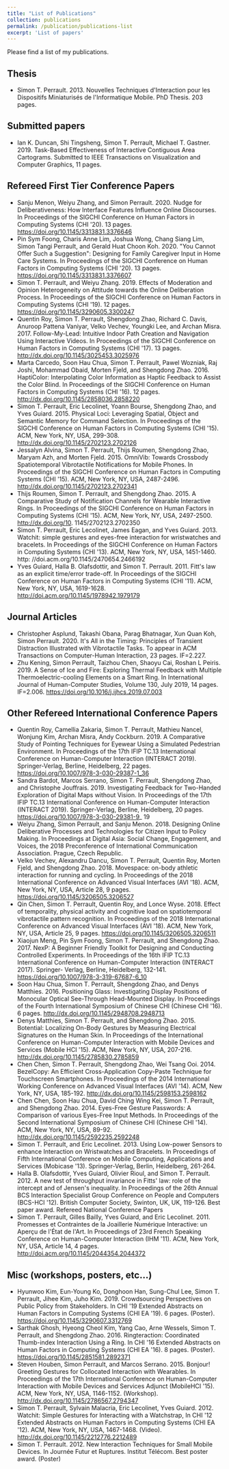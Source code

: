 ```yaml
---
title: "List of Publications"
collection: publications
permalink: /publication/publications-list
excerpt: 'List of papers'
---
```

Please find a list of my publications.

## Thesis
- Simon T. Perrault. 2013. Nouvelles Techniques d'Interaction pour les Dispositifs Miniaturisés de l'Informatique Mobile. PhD Thesis. 203 pages.

## Submitted papers
- Ian K. Duncan, Shi Tingsheng, Simon T. Perrault, Michael T. Gastner. 2019. Task-Based Effectiveness of Interactive Contiguous Area Cartograms. Submitted to IEEE Transactions on Visualization and Computer Graphics, 11 pages.

## Refereed First Tier Conference Papers
- Sanju Menon, Weiyu Zhang, and Simon Perrault. 2020. Nudge for Deliberativeness: How Interface Features Influence Online Discourses. In Proceedings of the SIGCHI Conference on Human Factors in Computing Systems (CHI '20). 13 pages. https://doi.org/10.1145/3313831.3376646
- Pin Sym Foong, Charis Anne Lim, Joshua Wong, Chang Siang Lim, Simon Tangi Perrault, and Gerald Huat Choon Koh. 2020. "You Cannot Offer Such a Suggestion": Designing for Family Caregiver Input in Home Care Systems. In Proceedings of the SIGCHI Conference on Human Factors in Computing Systems (CHI '20). 13 pages. https://doi.org/10.1145/3313831.3376607
- Simon T. Perrault, and Weiyu Zhang. 2019. Effects of Moderation and Opinion Heterogeneity on Attitude towards the Online Deliberation Process. In Proceedings of the SIGCHI Conference on Human Factors in Computing Systems (CHI '19). 12 pages. https://doi.org/10.1145/3290605.3300247
- Quentin Roy, Simon T. Perrault, Shengdong Zhao, Richard C. Davis, Anuroop Pattena Vaniyar, Velko Vechev, Youngki Lee, and Archan Misra. 2017. Follow-My-Lead: Intuitive Indoor Path Creation and Navigation Using Interactive Videos. In Proceedings of the SIGCHI Conference on Human Factors in Computing Systems (CHI '17). 13 pages. http://dx.doi.org/10.1145/3025453.3025976
- Marta Carcedo, Soon Hau Chua, Simon T. Perrault, Pawel Wozniak, Raj Joshi, Mohammad Obaid, Morten Fjeld, and Shengdong Zhao. 2016. HaptiColor: Interpolating Color Information as Haptic Feedback to Assist the Color Blind. In Proceedings of the SIGCHI Conference on Human Factors in Computing Systems (CHI '16). 12 pages. http://dx.doi.org/10.1145/2858036.2858220
- Simon T. Perrault, Eric Lecolinet, Yoann Bourse, Shengdong Zhao, and Yves Guiard. 2015. Physical Loci: Leveraging Spatial, Object and Semantic Memory for Command Selection. In Proceedings of the SIGCHI Conference on Human Factors in Computing Systems (CHI '15). ACM, New York, NY, USA, 299-308. http://dx.doi.org/10.1145/2702123.2702126
- Jessalyn Alvina, Simon T. Perrault, Thijs Roumen, Shengdong Zhao, Maryam Azh, and Morten Fjeld. 2015. OmniVib: Towards Crossbody Spatiotemporal Vibrotactile Notifications for Mobile Phones. In Proceedings of the SIGCHI Conference on Human Factors in Computing Systems (CHI '15). ACM, New York, NY, USA, 2487-2496. http://dx.doi.org/10.1145/2702123.2702341
- Thijs Roumen, Simon T. Perrault, and Shengdong Zhao. 2015. A Comparative Study of Notification Channels for Wearable Interactive Rings. In Proceedings of the SIGCHI Conference on Human Factors in Computing Systems (CHI '15). ACM, New York, NY, USA, 2497-2500. http://dx.doi.org/10. 1145/2702123.2702350
- Simon T. Perrault, Eric Lecolinet, James Eagan, and Yves Guiard. 2013. Watchit: simple gestures and eyes-free interaction for wristwatches and bracelets. In Proceedings of the SIGCHI Conference on Human Factors in Computing Systems (CHI '13). ACM, New York, NY, USA, 1451-1460. http: //doi.acm.org/10.1145/2470654.2466192
- Yves Guiard, Halla B. Olafsdottir, and Simon T. Perrault. 2011. Fitt's law as an explicit time/error trade-off. In Proceedings of the SIGCHI Conference on Human Factors in Computing Systems (CHI '11). ACM, New York, NY, USA, 1619-1628. http://doi.acm.org/10.1145/1978942.1979179

## Journal Articles
- Christopher Asplund, Takashi Obana, Parag Bhatnagar, Xun Quan Koh, Simon Perrault. 2020. It's All in the Timing: Principles of Transient Distraction Illustrated with Vibrotactile Tasks. To appear in ACM Transactions on Computer-Human Interaction, 23 pages. IF=2.227.
- Zhu Kening, Simon Perrault, Taizhou Chen, Shaoyu Cai, Roshan L Peiris. 2019. A Sense of Ice and Fire: Exploring Thermal Feedback with Multiple Thermoelectric-cooling Elements on a Smart Ring. In International Journal of Human-Computer Studies, Volume 130, July 2019, 14 pages. IF=2.006. https://doi.org/10.1016/j.ijhcs.2019.07.003

## Other Refereed International Conference Papers
- Quentin Roy, Camellia Zakaria, Simon T. Perrault, Mathieu Nancel, Wonjung Kim, Archan Misra, Andy Cockburn. 2019. A Comparative Study of Pointing Techniques for Eyewear Using a Simulated Pedestrian Environment. In Proceedings of the 17th IFIP TC.13 International Conference on Human-Computer Interaction (INTERACT 2019). Springer-Verlag, Berline, Heidelberg, 22 pages. https://doi.org/10.1007/978-3-030-29387-1_36
- Sandra Bardot, Marcos Serrano, Simon T. Perrault, Shengdong Zhao, and Christophe Jouffrais. 2019. Investigating Feedback for Two-Handed Exploration of Digital Maps without Vision. In Proceedings of the 17th IFIP TC.13 International Conference on Human-Computer Interaction (INTERACT 2019). Springer-Verlag, Berline, Heidelberg, 20 pages. https://doi.org/10.1007/978-3-030-29381-9_ 19
- Weiyu Zhang, Simon Perrault, and Sanju Menon. 2018. Designing Online Deliberative Processes and Technologies for Citizen Input to Policy Making. In Proceedings at Digital Asia: Social Change, Engagement, and Voices, the 2018 Preconference of International Communication Association. Prague, Czech Republic.
- Velko Vechev, Alexandru Dancu, Simon T. Perrault, Quentin Roy, Morten Fjeld, and Shengdong Zhao. 2018. Movespace: on-body athletic interaction for running and cycling. In Proceedings of the 2018 International Conference on Advanced Visual Interfaces (AVI '18). ACM, New York, NY, USA, Article 28, 9 pages. https://doi.org/10.1145/3206505.3206527
- Qin Chen, Simon T. Perrault, Quentin Roy, and Lonce Wyse. 2018. Effect of temporality, physical activity and cognitive load on spatiotemporal vibrotactile pattern recognition. In Proceedings of the 2018 International Conference on Advanced Visual Interfaces (AVI '18). ACM, New York, NY, USA, Article 25, 9 pages. https://doi.org/10.1145/3206505.3206511
- Xiaojun Meng, Pin Sym Foong, Simon T. Perrault, and Shengdong Zhao. 2017. NexP: A Beginner Friendly Toolkit for Designing and Conducting Controlled Experiments. In Proceedings of the 16th IFIP TC.13 International Conference on Human-Computer Interaction (INTERACT 2017). Springer- Verlag, Berline, Heidelberg, 132-141. https://doi.org/10.1007/978-3-319-67687-6_10
- Soon Hau Chua, Simon T. Perrault, Shengdong Zhao, and Denys Matthies. 2016. Positioning Glass: Investigating Display Positions of Monocular Optical See-Through Head-Mounted Display. In Proceedings of the Fourth International Symposium of Chinese CHI (Chinese CHI '16). 6 pages. http://dx.doi.org/10.1145/2948708.2948713
- Denys Matthies, Simon T. Perrault, and Shengdong Zhao. 2015. Botential: Localizing On-Body Gestures by Measuring Electrical Signatures on the Human Skin. In Proceedings of the International Conference on Human-Computer Interaction with Mobile Devices and Services (Mobile HCI '15). ACM, New York, NY, USA, 207-216. http://dx.doi.org/10.1145/2785830.2785859
- Chen Chen, Simon T. Perrault, Shengdong Zhao, Wei Tsang Ooi. 2014. BezelCopy: An Efficient Cross-Application Copy-Paste Technique for Touchscreen Smartphones. In Proceedings of the 2014 International Working Conference on Advanced Visual Interfaces (AVI '14). ACM, New York, NY, USA, 185-192. http://dx.doi.org/10.1145/2598153.2598162
- Chen Chen, Soon Hau Chua, David Ching Wing Kei, Simon T. Perrault, and Shengdong Zhao. 2014. Eyes-Free Gesture Passwords: A Comparison of various Eyes-Free Input Methods. In Proceedings of the Second International Symposium of Chinese CHI (Chinese CHI '14). ACM, New York, NY, USA, 89-92. http://dx.doi.org/10.1145/2592235.2592248
- Simon T. Perrault, and Eric Lecolinet. 2013. Using Low-power Sensors to enhance Interaction on Wristwatches and Bracelets. In Proceedings of Fifth International Conference on Mobile Computing, Applications and Services (Mobicase '13). Springer-Verlag, Berlin, Heidelberg, 261-264.
- Halla B. Olafsdottir, Yves Guiard, Olivier Rioul, and Simon T. Perrault. 2012. A new test of throughput invariance in Fitts' law: role of the intercept and of Jensen's inequality. In Proceedings of the 26th Annual BCS Interaction Specialist Group Conference on People and Computers (BCS-HCI '12). British Computer Society, Swinton, UK, UK, 119-126. Best paper award.
Refereed National Conference Papers
- Simon T. Perrault, Gilles Bailly, Yves Guiard, and Eric Lecolinet. 2011. Promesses et Contraintes de la Joaillerie Numérique Interactive: un Aperçu de l'État de l'Art. In Proceedings of 23rd French Speaking Conference on Human-Computer Interaction (IHM '11). ACM, New York, NY, USA, Article 14, 4 pages. http://doi.acm.org/10.1145/2044354.2044372

## Misc (workshops, posters, etc...)
- Hyunwoo Kim, Eun-Young Ko, Donghoon Han, Sung-Chul Lee, Simon T. Perrault, Jihee Kim, Juho Kim. 2019. Crowdsourcing Perspectives on Public Policy from Stakeholders. In CHI '19 Extended Abstracts on Human Factors in Computing Systems (CHI EA '19). 6 pages. (Poster). https://doi.org/10.1145/3290607.3312769
- Sarthak Ghosh, Hyeong Cheol Kim, Yang Cao, Arne Wessels, Simon T. Perrault, and Shengdong Zhao. 2016. Ringteraction: Coordinated Thumb-index Interaction Using a Ring. In CHI '16 Extended Abstracts on Human Factors in Computing Systems (CHI EA '16). 8 pages. (Poster). https://doi.org/10.1145/2851581.2892371
- Steven Houben, Simon Perrault, and Marcos Serrano. 2015. Bonjour! Greeting Gestures for Collocated Interaction with Wearables. In Proceedings of the 17th International Conference on Human-Computer Interaction with Mobile Devices and Services Adjunct (MobileHCI '15). ACM, New York, NY, USA, 1146-1152. (Workshop). http://dx.doi.org/10.1145/2786567.2794347
- Simon T. Perrault, Sylvain Malacria, Eric Lecolinet, Yves Guiard. 2012. Watchit: Simple Gestures for Interacting with a Watchstrap, In CHI '12 Extended Abstracts on Human Factors in Computing Systems (CHI EA '12). ACM, New York, NY, USA, 1467-1468. (Video). http://dx.doi.org/10.1145/2212776.2212489
- Simon T. Perrault. 2012. New Interaction Techniques for Small Mobile Devices. In Journée Futur et Ruptures. Institut Télécom. Best poster award. (Poster)
